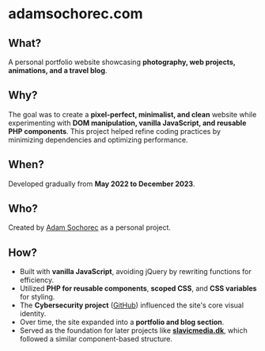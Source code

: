 # adamsochorec.com  

## What?  
A personal portfolio website showcasing **photography, web projects, animations, and a travel blog**.  

## Why?  
The goal was to create a **pixel-perfect, minimalist, and clean** website while experimenting with **DOM manipulation, vanilla JavaScript, and reusable PHP components**. This project helped refine coding practices by minimizing dependencies and optimizing performance.  

## When?  
Developed gradually from **May 2022 to December 2023**.  

## Who?  
Created by [Adam Sochorec](https://www.linkedin.com/in/adamsochorec) as a personal project.  

## How?  
- Built with **vanilla JavaScript**, avoiding jQuery by rewriting functions for efficiency.  
- Utilized **PHP for reusable components**, **scoped CSS**, and **CSS variables** for styling.  
- The **Cybersecurity project** ([GitHub](https://github.com/adamsochorec/cybersecurity)) influenced the site's core visual identity.  
- Over time, the site expanded into a **portfolio and blog section**.  
- Served as the foundation for later projects like **[slavicmedia.dk](https://github.com/adamsochorec/slavicmedia.dk)**, which followed a similar component-based structure.  
